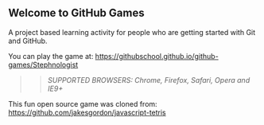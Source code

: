 ## Welcome to GitHub Games

A project based learning activity for people who are getting started with Git and GitHub.

You can play the game at: https://githubschool.github.io/github-games/Stephnologist

>> _*SUPPORTED BROWSERS*: Chrome, Firefox, Safari, Opera and IE9+_

This fun open source game was cloned from: https://github.com/jakesgordon/javascript-tetris
